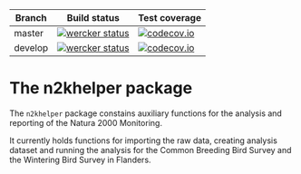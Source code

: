 **Branch** | **Build status** | **Test coverage**
-- | -- | --
master | [![wercker status](https://app.wercker.com/status/eb9d3d71876d5cb515b6631b2eb90ce9/m/master "wercker status")](https://app.wercker.com/project/bykey/eb9d3d71876d5cb515b6631b2eb90ce9) | [![codecov.io](https://codecov.io/github/INBO-Natura2000/n2khelper/coverage.svg?branch=master)](https://codecov.io/github/INBO-Natura2000/n2khelper?branch=master)
develop | [![wercker status](https://app.wercker.com/status/eb9d3d71876d5cb515b6631b2eb90ce9/m/develop "wercker status")](https://app.wercker.com/project/bykey/eb9d3d71876d5cb515b6631b2eb90ce9) | [![codecov.io](https://codecov.io/github/INBO-Natura2000/n2khelper/coverage.svg?branch=master)](https://codecov.io/github/INBO-Natura2000/n2khelper?branch=develop)

# The n2khelper package

The `n2khelper` package constains auxiliary functions for the analysis and reporting of the Natura 2000 Monitoring.

It currently holds functions for importing the raw data, creating analysis dataset and running the analysis for the Common Breeding Bird Survey and the Wintering Bird Survey in Flanders.
